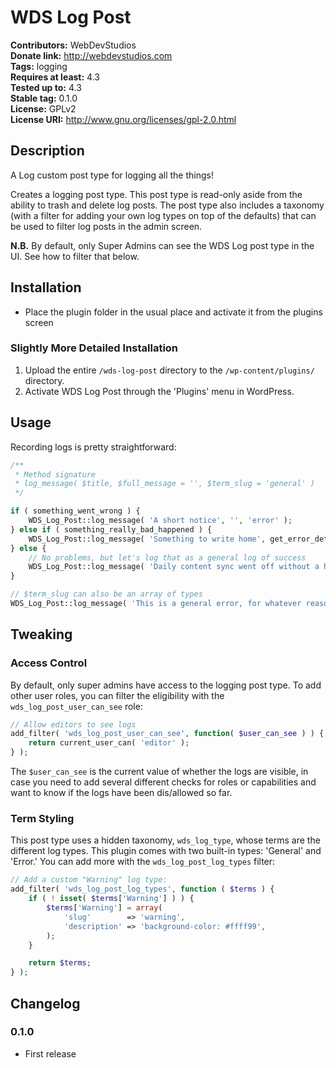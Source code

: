 # WDS Log Post #
**Contributors:**      WebDevStudios  
**Donate link:**       http://webdevstudios.com  
**Tags:**			   logging  
**Requires at least:** 4.3  
**Tested up to:**      4.3  
**Stable tag:**        0.1.0  
**License:**           GPLv2  
**License URI:**       http://www.gnu.org/licenses/gpl-2.0.html  

## Description ##
 
A Log custom post type for logging all the things!

Creates a logging post type. This post type is read-only aside from the ability to trash and delete log posts. The post
type also includes a taxonomy (with a filter for adding your own log types on top of the defaults) that can be used to
filter log posts in the admin screen.

**N.B.** By default, only Super Admins can see the WDS Log post type in the UI. See how to filter that below.

## Installation ##

* Place the plugin folder in the usual place and activate it from the plugins screen

### Slightly More Detailed Installation ###

1. Upload the entire `/wds-log-post` directory to the `/wp-content/plugins/` directory.
2. Activate WDS Log Post through the 'Plugins' menu in WordPress.

## Usage ##

Recording logs is pretty straightforward: 

```php
/**
 * Method signature
 * log_message( $title, $full_message = '', $term_slug = 'general' )
 */

if ( something_went_wrong ) {
	WDS_Log_Post::log_message( 'A short notice', '', 'error' );
} else if ( something_really_bad_happened ) {
	WDS_Log_Post::log_message( 'Something to write home', get_error_details(), 'error' );
} else {
	// No problems, but let's log that as a general log of success
	WDS_Log_Post::log_message( 'Daily content sync went off without a hitch!' );
}

// $term_slug can also be an array of types 
WDS_Log_Post::log_message( 'This is a general error, for whatever reason', '', array( 'general' , 'error' ) );
```

## Tweaking ##

### Access Control ###

By default, only super admins have access to the logging post type. To add other user roles, you can filter
the eligibility with the `wds_log_post_user_can_see` role:

```php
// Allow editors to see logs
add_filter( 'wds_log_post_user_can_see', function( $user_can_see ) ) {
	return current_user_can( 'editor' );
} );
```

The `$user_can_see` is the current value of whether the logs are visible, in case you need to add several
different checks for roles or capabilities and want to know if the logs have been dis/allowed so far.

### Term Styling ###

This post type uses a hidden taxonomy, `wds_log_type`, whose terms are the different log types. This plugin comes with
two built-in types: 'General' and 'Error.' You can add more with the `wds_log_post_log_types` filter:

```php
// Add a custom "Warning" log type:
add_filter( 'wds_log_post_log_types', function ( $terms ) {
	if ( ! isset( $terms['Warning'] ) ) {
		$terms['Warning'] = array(
			'slug'        => 'warning',
			'description' => 'background-color: #ffff99',
		);
	}

	return $terms;
} );
```

## Changelog ##

### 0.1.0 ###
* First release
